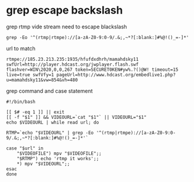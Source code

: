 # grep escape backslash

grep rtmp vide stream need to escape blackslash

```
grep -Eo '^(rtmp|rtmpe)://[a-zA-Z0-9:0-9/.&;,~*?[:blank:]#%@!()_=-]*'
```

url to match 


```
rtmpe://185.23.213.235:1935/hfufdxdhrh/mamahdsky11 swfUrl=http://player.hdcast.org/jwplayer.flash.swf flashver=WIN\2020,0,0,267 token=SECURET0KEN#yw%.?()@W! timeout=15 live=true swfVfy=1 pageUrl=http://www.hdcast.org/embedlive1.php?u=mamahdsky11&vw=854&vh=480
```
grep command and case statement

```
#!/bin/bash

[[ $# -eq 1 ]] || exit
[[ -f "$1" ]] && VIDEOURL=`cat "$1"` || VIDEOURL="$1"
echo $VIDEOURL | while read url; do 

RTMP=`echo "$VIDEOURL" | grep -Eo '^(rtmp|rtmpe)://[a-zA-Z0-9:0-9/.&;,~*?[:blank:]#%@!()_=-]*'`

case "$url" in
	"$VIDEOFILE") mpv "$VIDEOFILE";;
	"$RTMP") echo 'rtmp it works';;
	*) mpv "$VIDEOURL";;
esac 
done
```
